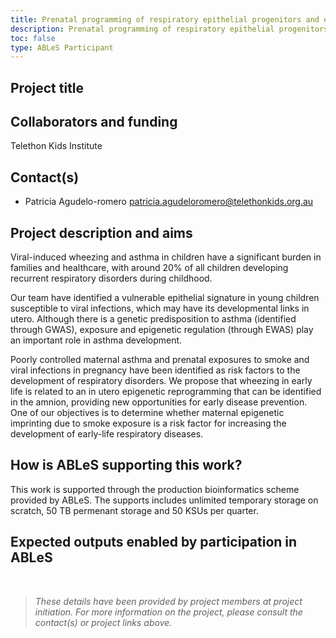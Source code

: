 ```yaml
---
title: Prenatal programming of respiratory epithelial progenitors and early postnatal respiratory disease.
description: Prenatal programming of respiratory epithelial progenitors and early postnatal respiratory disease.
toc: false
type: ABLeS Participant
---
```


## Project title

## Collaborators and funding

Telethon Kids Institute


## Contact(s)

- Patricia Agudelo-romero <patricia.agudeloromero@telethonkids.org.au>


## Project description and aims

Viral-induced wheezing and asthma in children have a significant burden in families and healthcare, with around 20% of all children developing recurrent respiratory disorders during childhood. 

Our team have identified a vulnerable epithelial signature in young children susceptible to viral infections, which may have its developmental links in utero. Although there is a genetic predisposition to asthma (identified through GWAS), exposure and epigenetic regulation (through EWAS) play an important role in asthma development. 

Poorly controlled maternal asthma and prenatal exposures to smoke and viral infections in pregnancy have been identified as risk factors to the development of respiratory disorders. We propose that wheezing in early life is related to an in utero epigenetic reprogramming that can be identified in the amnion, providing new opportunities for early disease prevention. One of our objectives is to determine whether maternal epigenetic imprinting due to smoke exposure is a risk factor for increasing the development of early-life respiratory diseases.

## How is ABLeS supporting this work?
This work is supported through the production bioinformatics scheme provided by ABLeS. The supports includes unlimited temporary storage on scratch, 50 TB permenant storage  and 50 KSUs per quarter.

## Expected outputs enabled by participation in ABLeS

<br/>

> *These details have been provided by project members at project initiation. For more information on the project, please consult the contact(s) or project links above.*
